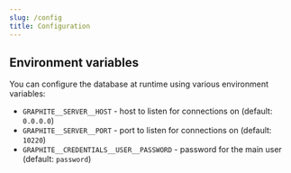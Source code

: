 ```yaml
---
slug: /config
title: Configuration
---
```


## Environment variables

You can configure the database at runtime using various environment variables:

- `GRAPHITE__SERVER__HOST` -
  host to listen for connections on
  (default: `0.0.0.0`)
- `GRAPHITE__SERVER__PORT` -
  port to listen for connections on
  (default: `10220`)
- `GRAPHITE__CREDENTIALS__USER__PASSWORD` -
  password for the main user
  (default: `password`)
